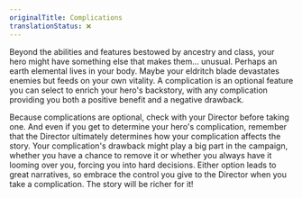 ```yaml
---
originalTitle: Complications
translationStatus: ❌
---
```

Beyond the abilities and features bestowed by ancestry and class, your hero might have something else that makes them... unusual. Perhaps an earth elemental lives in your body. Maybe your eldritch blade devastates enemies but feeds on your own vitality. A complication is an optional feature you can select to enrich your hero's backstory, with any complication providing you both a positive benefit and a negative drawback.

Because complications are optional, check with your Director before taking one. And even if you get to determine your hero's complication, remember that the Director ultimately determines how your complication affects the story. Your complication's drawback might play a big part in the campaign, whether you have a chance to remove it or whether you always have it looming over you, forcing you into hard decisions. Either option leads to great narratives, so embrace the control you give to the Director when you take a complication. The story will be richer for it!